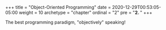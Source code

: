 +++
title = "Object-Oriented Programming"
date = 2020-12-29T00:53:05-05:00
weight = 10
archetype = "chapter"
ordinal = "2"
pre = "<b>2. </b>"
+++


The best programming paradigm, "objectively" speaking!